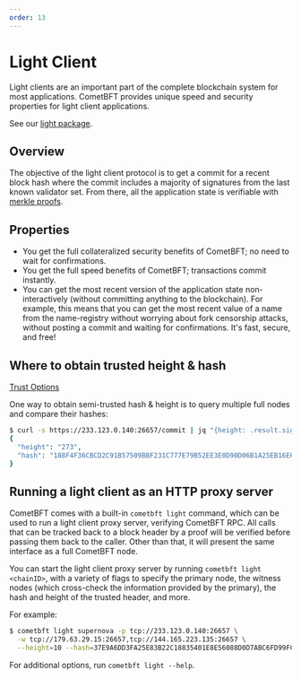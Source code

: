 ```yaml
---
order: 13
---
```


# Light Client

Light clients are an important part of the complete blockchain system for most
applications. CometBFT provides unique speed and security properties for
light client applications.

See our [light
package](https://pkg.go.dev/github.com/depinnetwork/por-consensus/light?tab=doc).

## Overview

The objective of the light client protocol is to get a commit for a recent
block hash where the commit includes a majority of signatures from the last
known validator set. From there, all the application state is verifiable with
[merkle proofs](https://github.com/depinnetwork/por-consensus/blob/main/spec/core/encoding.md#iavl-tree).

## Properties

- You get the full collateralized security benefits of CometBFT; no
  need to wait for confirmations.
- You get the full speed benefits of CometBFT; transactions
  commit instantly.
- You can get the most recent version of the application state
  non-interactively (without committing anything to the blockchain). For
  example, this means that you can get the most recent value of a name from the
  name-registry without worrying about fork censorship attacks, without posting
  a commit and waiting for confirmations. It's fast, secure, and free!

## Where to obtain trusted height & hash

[Trust Options](https://pkg.go.dev/github.com/depinnetwork/por-consensus/light?tab=doc#TrustOptions)

One way to obtain semi-trusted hash & height is to query multiple full nodes
and compare their hashes:

```bash
$ curl -s https://233.123.0.140:26657/commit | jq "{height: .result.signed_header.header.height, hash: .result.signed_header.commit.block_id.hash}"
{
  "height": "273",
  "hash": "188F4F36CBCD2C91B57509BBF231C777E79B52EE3E0D90D06B1A25EB16E6E23D"
}
```

## Running a light client as an HTTP proxy server

CometBFT comes with a built-in `cometbft light` command, which can be used
to run a light client proxy server, verifying CometBFT RPC. All calls that
can be tracked back to a block header by a proof will be verified before
passing them back to the caller. Other than that, it will present the same
interface as a full CometBFT node.

You can start the light client proxy server by running `cometbft light <chainID>`,
with a variety of flags to specify the primary node,  the witness nodes (which cross-check
the information provided by the primary), the hash and height of the trusted header,
and more.

For example:

```bash
$ cometbft light supernova -p tcp://233.123.0.140:26657 \
  -w tcp://179.63.29.15:26657,tcp://144.165.223.135:26657 \
  --height=10 --hash=37E9A6DD3FA25E83B22C18835401E8E56088D0D7ABC6FD99FCDC920DD76C1C57
```

For additional options, run `cometbft light --help`.

